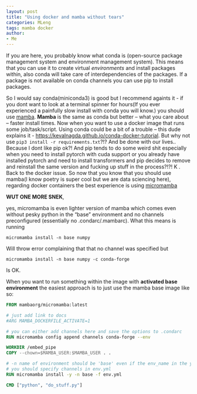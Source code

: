 ```yaml
---
layout: post
title: "Using docker and mamba without tears"
categories: MLeng
tags: mamba docker
author:
- Me
---
```


If you are here, you probably know what conda is (open-source package management system and environment management system). This means that you can use it to create virtual _environments_ and install packages within, also conda will take care of interdependencies of the packages. If a package is not available on conda channels you can use pip to install packages.

So I would say conda(miniconda3) is good but I recommend againts it - if you dont want to look at a terminal spinner for hours(If you ever experienced a painfully slow install with conda you will know.) you should use [mamba](https://mamba.readthedocs.io/en/latest/installation/mamba-installation.html).
**Mamba** is the same as conda but better – what you care about – faster install times. Now when you want to use a docker image that runs some job/task/script.
Using conda could be a bit of a trouble – this dude explains it - https://kevalnagda.github.io/conda-docker-tutorial. But why not use `pip3 install -r requirements.txt`?!? And be done with our lives.. Because I dont like pip ok?!
And pip tends to do some weird shit especially when you need to install pytorch with cuda support or you already have installed pytorch and need to install transformers and pip decides to remove and reinstall the same version and fucking up stuff in the process?!?! K .
Back to the docker issue. So now that you know that you should use mamba(I know poetry is super cool but we are data sciencing here), regarding docker containers the best experience is using 
[micromamba](https://mamba.readthedocs.io/en/latest/installation/micromamba-installation.html) 

**WUT ONE MORE SNEK**,

yes, micromamba is even lighter version of mamba which comes even without pesky python in the “base” environment and no channels preconfigured (essentially no .condarc/.mambarc). What this means is running 

```
micromamba install -n base numpy
```

Will throw error complaining that that no channel was specified but 
```
micromamba install -n base numpy -c conda-forge
```
Is OK. 

When you want to run something within the image with **activated base environment** the easiest approach is to just use the mamba base image like so:
```Dockerfile
FROM mambaorg/micromamba:latest

# just add link to docs
#ARG MAMBA_DOCKERFILE_ACTIVATE=1

# you can either add channels here and save the options to .condarc
RUN micromamba config append channels conda-forge --env 

WORKDIR /embed_pipe
COPY --chown=$MAMBA_USER:$MAMBA_USER . .

# -n name of environment should be 'base' even if the env_name in the yml file is env15
# you should specify channels in env.yml
RUN micromamba install -y -n base -f env.yml

CMD ["python", "do_stuff.py"]
```
